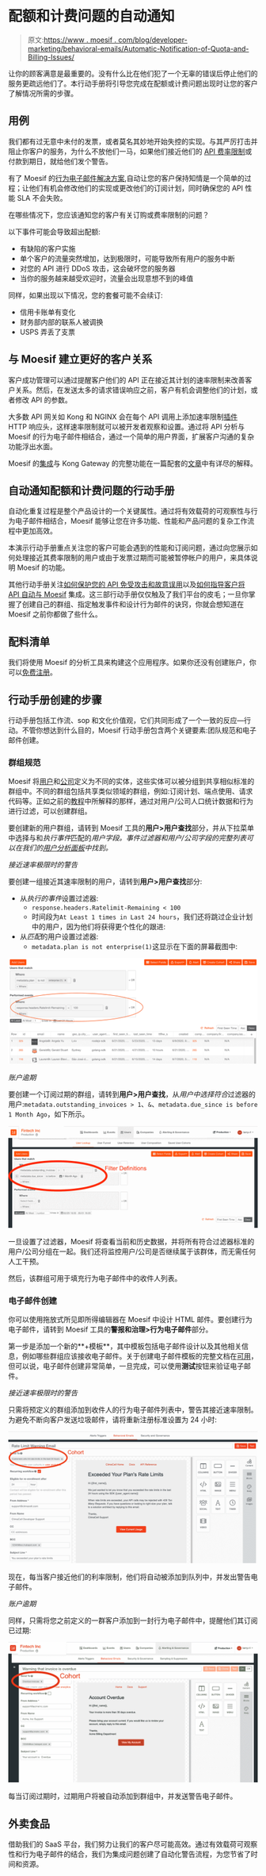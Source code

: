 # 配额和计费问题的自动通知

> 原文:[https://www . moesif . com/blog/developer-marketing/behavioral-emails/Automatic-Notification-of-Quota-and-Billing-Issues/](https://www.moesif.com/blog/developer-marketing/behavioral-emails/Automatic-Notification-of-Quota-and-Billing-Issues/)

让你的顾客满意是最重要的。没有什么比在他们犯了一个无辜的错误后停止他们的服务更疏远他们了。本行动手册将引导您完成在配额或计费问题出现时让您的客户了解情况所需的步骤。

## 用例

我们都有过无意中未付的发票，或者莫名其妙地开始失控的实现。与其严厉打击并阻止你客户的服务，为什么不放他们一马，如果他们接近他们的 [API 费率限制](https://nordicapis.com/everything-you-need-to-know-about-api-rate-limiting/)或付款到期日，就给他们发个警告。

有了 Moesif 的[行为电子邮件解决方案](https://www.moesif.com/features/user-behavioral-emails),自动让您的客户保持知情是一个简单的过程；让他们有机会修改他们的实现或更改他们的订阅计划，同时确保您的 API 性能 SLA 不会失败。

在哪些情况下，您应该通知您的客户有关订购或费率限制的问题？

以下事件可能会导致超出配额:

*   有缺陷的客户实施
*   单个客户的流量突然增加，达到极限时，可能导致所有用户的服务中断
*   对您的 API 进行 DDoS 攻击，这会破坏您的服务器
*   当你的服务越来越受欢迎时，流量会出现意想不到的峰值

同样，如果出现以下情况，您的套餐可能不会续订:

*   信用卡账单有变化
*   财务部内部的联系人被调换
*   USPS 弄丢了支票

## 与 Moesif 建立更好的客户关系

客户成功管理可以通过提醒客户他们的 API 正在接近其计划的速率限制来改善客户关系。然后，在发送太多的请求错误响应之前，客户有机会调整他们的计划，或者修改 API 的参数。

大多数 API 网关如 Kong 和 NGINX 会在每个 API 调用上添加速率限制[插件](https://docs.konghq.com/hub/kong-inc/rate-limiting/) HTTP 响应头，这样速率限制就可以被开发者观察和设置。通过将 API 分析与 Moesif 的行为电子邮件相结合，通过一个简单的用户界面，扩展客户沟通的复杂功能浮出水面。

Moesif 的[集成](https://www.moesif.com/solutions/track-api-program?language=kong-api-gateway)与 Kong Gateway 的完整功能在一篇配套的[文章](/blog/technical/kong/How-to-Best-Monitor-Kong-Performance-and-API-Usage-with-the-Moesif-API-Analytics-Plugin/)中有详尽的解释。

## 自动通知配额和计费问题的行动手册

自动化重复过程是整个产品设计的一个关键属性。通过将有效载荷的可观察性与行为电子邮件相结合，Moesif 能够让您在许多功能、性能和产品问题的复杂工作流程中更加高效。

本演示行动手册重点关注您的客户可能会遇到的性能和订阅问题，通过向您展示如何处理接近其费率限制的用户或由于发票过期而可能被暂停帐户的用户，来具体说明 Moesif 的功能。

其他行动手册关注[如何保护您的 API 免受攻击和故意误用](https://www.moesif.com/blog/developer-marketing/behavioral-emails/How-to-Secure-Your-API-Against-Attacks-and-Intentional-Misuse/)以及[如何指导客户将 API 自动与 Moesif](https://www.moesif.com/blog/developer-marketing/behavioral-emails/How-to-Guide-Customers-on-API-Integration-Automatically-With-Moesif/) 集成。这三部行动手册仅仅触及了我们平台的皮毛；一旦你掌握了创建自己的群组、指定触发事件和设计行为邮件的诀窍，你就会想知道在 Moesif 之前你都做了些什么。

## 配料清单

我们将使用 Moesif 的分析工具来构建这个应用程序。如果你还没有创建账户，你可以[免费注册](https://www.moesif.com/wrap?onboard=true)。

## 行动手册创建的步骤

行动手册包括工作流、sop 和文化价值观，它们共同形成了一个一致的反应—行动。不管你想达到什么目的，Moesif 行动手册包含两个关键要素:团队规范和电子邮件创建。

### 群组规范

Moesif 将[用户](https://www.moesif.com/docs/getting-started/users/)和[公司](https://www.moesif.com/docs/getting-started/companies/)定义为不同的实体，这些实体可以被分组到共享相似标准的群组中。不同的群组包括共享类似领域的群组，例如:订阅计划、端点使用、请求代码等。正如之前的[教程](https://www.moesif.com/blog/announcements/features/Leveraging-User-Behavioral-Analytics-For-API-Analytics-Platforms/)中所解释的那样，通过对用户/公司人口统计数据和行为进行过滤，可以创建群组。

要创建新的用户群组，请转到 Moesif 工具的**用户>用户查找**部分，并从下拉菜单中选择与和*执行事件*匹配的*用户字段。事件过滤器和用户/公司字段的完整列表可以在我们的[用户分析面板](https://www.moesif.com/docs/api-analytics/#event-filters)中找到。*

*接近速率极限时的警告*

要创建一组接近其速率限制的用户，请转到**用户>用户查找**部分:

*   从*执行的事件*设置过滤器:
    *   `response.headers.Ratelimit-Remaining < 100`
    *   时间段为`At Least 1 times in Last 24 hours`，我们还将跳过企业计划中的用户，因为他们将获得更个性化的跟进:
*   从*匹配*的用户设置过滤器:
    *   `metadata.plan is not enterprise(1)`这显示在下面的屏幕截图中:

![Rate limiting cohort](img/e8c6149494c9aa5336389b3b37992684.png)

*账户逾期*

要创建一个订阅过期的群组，请转到**用户>用户查找**，从*用户中选择符合*过滤器的用户:`metadata.outstanding_invoices > 1`、`&`、`metadata.due_since is before 1 Month Ago`，如下所示。

![Account overdue cohort](img/8b0288d9710bff9a4e2601b64e7c433a.png)

一旦设置了过滤器，Moesif 将查看当前和历史数据，并将所有符合过滤器标准的用户/公司分组在一起。我们还将监控用户/公司是否继续属于该群体，而无需任何人工干预。

然后，该群组可用于填充行为电子邮件中的收件人列表。

### 电子邮件创建

你可以使用拖放式所见即所得编辑器在 Moesif 中设计 HTML 邮件。要创建行为电子邮件，请转到 Moesif 工具的**警报和治理>行为电子邮件**部分。

第一步是添加一个新的**+模板**，其中模板包括电子邮件设计以及其他相关信息，例如哪些群组应该接收电子邮件。关于创建电子邮件模板的完整文档在[可用](https://www.moesif.com/docs/behavioral-emails/creating-email-templates/)，但可以说，电子邮件创建非常简单，一旦完成，可以使用**测试**按钮来验证电子邮件。

*接近速率极限时的警告*

只需将预定义的群组添加到收件人的行为电子邮件列表中，警告其接近速率限制。为避免不断向客户发送垃圾邮件，请将重新注册标准设置为 24 小时:

![Behavioral email informing of approaching rate limit](img/2a3e2fff50c05092c13aa06f49fad389.png)

现在，每当客户接近他们的利率限制，他们将自动被添加到队列中，并发出警告电子邮件。

*账户逾期*

同样，只需将您之前定义的一群客户添加到一封行为电子邮件中，提醒他们其订阅已过期:

![Account overdue email](img/bda6098a431303da781835def0a40850.png)

每当订阅过期时，过期用户将被自动添加到群组中，并发送警告电子邮件。

## 外卖食品

借助我们的 SaaS 平台，我们努力让我们的客户尽可能高效。通过有效载荷可观察性和行为电子邮件的结合，我们为集成问题创建了自动化警告流程，为您节省了时间和资源。